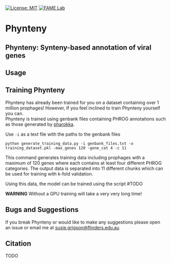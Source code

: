 [![License: MIT](https://img.shields.io/badge/License-MIT-yellow.svg)](https://opensource.org/licenses/MIT)
[![FAME Lab](https://img.shields.io/badge/Bioinformatics-EdwardsLab-03A9F4)](https://fame.flinders.edu.au/)


# Phynteny

## Phynteny: Synteny-based annotation of viral genes 

## Usage 

## Training Phynteny 
Phynteny has already been trained for you on a dataset containing over 1 million prophages! However, If you feel inclined to train Phynteny yourself you can. <br> 
Phynteny is trained using genbank files containing PHROG annotations such as those generated by [pharokka](https://github.com/gbouras13/pharokka). 

Use `-i` as a text file with the paths to the genbank files 

```
python generate_training_data.py -i genbank_files.txt -o training_dataset.pkl -max_genes 120 -gene_cat 4 -c 11 
```
This command generates training data including prophages with a maximum of 120 genes where each contains at least four different PHROG categories. The output data is separated into 11 different chunks which can be used for training with k-fold validation. 

Using this data, the model can be trained using the script #TODO 

**WARNING** Without a GPU training will take a very very long time! 

## Bugs and Suggestions 
If you break Phynteny or would like to make any suggestions please open an issue or email me at susie.grigson@flinders.edu.au 


## Citation 
TODO 
